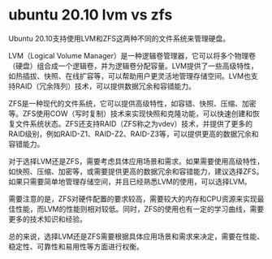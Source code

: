 # ubuntu 20.10 lvm vs zfs

Ubuntu 20.10支持使用LVM和ZFS这两种不同的文件系统来管理硬盘。

LVM（Logical Volume Manager）是一种逻辑卷管理器，它可以将多个物理卷（硬盘）组合成一个逻辑卷，并为逻辑卷分配容量。LVM提供了一些高级特性，如热插拔、快照、在线扩容等，可以帮助用户更灵活地管理存储空间。LVM也支持RAID（冗余阵列）技术，可以提供数据冗余和容错能力。

ZFS是一种现代的文件系统，它可以提供高级特性，如容错、快照、压缩、加密等。ZFS使用COW（写时复制）技术来实现快照和克隆功能，可以快速创建和恢复文件系统状态。ZFS还支持RAID（ZFS称之为vdev）技术，并提供了更多的RAID级别，例如RAID-Z1、RAID-Z2、RAID-Z3等，可以提供更高的数据冗余和容错能力。

对于选择LVM还是ZFS，需要考虑具体应用场景和需求。如果需要使用高级特性，如快照、压缩、加密等，或需要提供更高的数据冗余和容错能力，建议选择ZFS。如果只需要简单地管理存储空间，并且已经熟悉LVM的使用，可以选择LVM。

需要注意的是，ZFS对硬件配置的要求较高，需要较大的内存和CPU资源来实现最佳性能，而LVM的性能则相对较低。同时，ZFS的使用也有一定的学习曲线，需要更多的技术知识和经验。

总的来说，选择LVM还是ZFS需要根据具体应用场景和需求来决定，需要在性能、稳定性、可靠性和易用性等方面进行权衡。